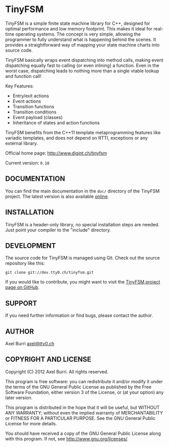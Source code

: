 TinyFSM
=======

TinyFSM is a simple finite state machine library for C++, designed for
optimal performance and low memory footprint. This makes it ideal for
real-time operating systems. The concept is very simple, allowing the
programmer to fully understand what is happening behind the scenes. It
provides a straightforward way of mapping your state machine charts
into source code.

TinyFSM basically wraps event dispatching into method calls, making
event dispatching equally fast to calling (or even inlining) a
function. Even in the worst case, dispatching leads to nothing more
than a single vtable lookup and function call!

Key Features:

 - Entry/exit actions
 - Event actions
 - Transition functions
 - Transition conditions
 - Event payload (classes)
 - Inheritance of states and action functions

TinyFSM benefits from the C++11 template metaprogramming features like
variadic templates, and does not depend on RTTI, exceptions or any
external library.


Official home page: <http://www.digint.ch/tinyfsm>

Current version: `0.10`


DOCUMENTATION
-------------

You can find the main documentation in the `doc/` directory of the
TinyFSM project. The latest version is also available
[online](http://www.digint.ch/tinyfsm/doc/introduction.html).


INSTALLATION
------------

TinyFSM is a header-only library, no special installation steps are
needed. Just point your compiler to the "include" directory.


DEVELOPMENT
-----------

The source code for TinyFSM is managed using Git. Check out the
source repository like this:

    git clone git://dev.tty0.ch/tinyfsm.git

If you would like to contribute, you might want to visit the [TinyFSM
project page on GitHub](http://github.com/digint/tinyfsm).


SUPPORT
-------

If you need further information or find bugs, please contact the
author.


AUTHOR
------

Axel Burri <axel@tty0.ch>


COPYRIGHT AND LICENSE
---------------------

Copyright (C) 2012 Axel Burri. All rights reserved.

This program is free software: you can redistribute it and/or modify
it under the terms of the GNU General Public License as published by
the Free Software Foundation, either version 3 of the License, or (at
your option) any later version.

This program is distributed in the hope that it will be useful, but
WITHOUT ANY WARRANTY; without even the implied warranty of
MERCHANTABILITY or FITNESS FOR A PARTICULAR PURPOSE. See the GNU
General Public License for more details.

You should have received a copy of the GNU General Public License
along with this program. If not, see <http://www.gnu.org/licenses/>.
